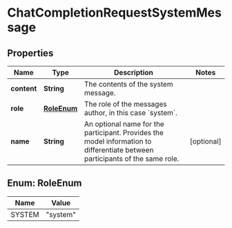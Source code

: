 

# ChatCompletionRequestSystemMessage


## Properties

| Name | Type | Description | Notes |
|------------ | ------------- | ------------- | -------------|
|**content** | **String** | The contents of the system message. |  |
|**role** | [**RoleEnum**](#RoleEnum) | The role of the messages author, in this case &#x60;system&#x60;. |  |
|**name** | **String** | An optional name for the participant. Provides the model information to differentiate between participants of the same role. |  [optional] |



## Enum: RoleEnum

| Name | Value |
|---- | -----|
| SYSTEM | &quot;system&quot; |



